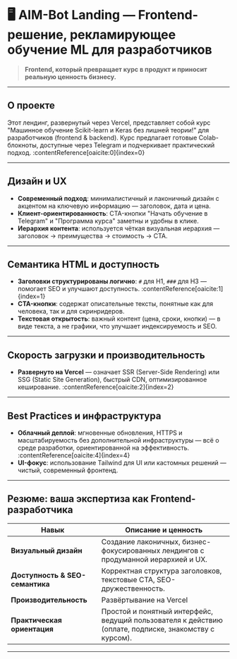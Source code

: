 # 🖥 AIM-Bot Landing — Frontend-решение, рекламирующее обучение ML для разработчиков

> **Frontend, который превращает курс в продукт и приносит реальную ценность бизнесу.**

---

##  О проекте

Этот лендинг, развернутый через Vercel, представляет собой курс "Машинное обучение Scikit-learn и Keras без лишней теории!" для разработчиков (frontend & backend). Курс предлагает готовые Colab-блокноты, доступные через Telegram и подчеркивает практический подход. :contentReference[oaicite:0]{index=0}

---

##  Дизайн и UX

- **Современный подход**: минималистичный и лаконичный дизайн с акцентом на ключевую информацию — заголовок, дата и цена.  
- **Клиент-ориентированность**: CTA-кнопки "Начать обучение в Telegram" и "Программа курса" заметны и удобны в клике.  
- **Иерархия контента**: используется чёткая визуальная иерархия — заголовок → преимущества → стоимость → CTA.

---

##  Семантика HTML и доступность

- **Заголовки структурированы логично**: `#` для H1, `###` для H3 — помогает SEO и улучшают доступность. :contentReference[oaicite:1]{index=1}
- **CTA-кнопки**: содержат описательные тексты, понятные как для человека, так и для скринридеров.  
- **Текстовая открытость**: важный контент (цена, сроки, кнопки) — в виде текста, а не графики, что улучшает индексируемость и SEO.

---

##  Скорость загрузки и производительность

- **Развернуто на Vercel** — означает SSR (Server-Side Rendering) или SSG (Static Site Generation), быстрый CDN, оптимизированное кеширование. :contentReference[oaicite:2]{index=2}  

---

##  Best Practices и инфраструктура

- **Облачный деплой**: мгновенные обновления, HTTPS и масштабируемость без дополнительной инфраструктуры — всё о среде разработки, ориентированной на эффективность. :contentReference[oaicite:4]{index=4}  
- **UI-фокус**: использование Tailwind для UI или кастомных решений — чистый, современный фронтенд.

---

##  Резюме: ваша экспертиза как Frontend-разработчика

| Навык | Описание и ценность |
|-------|----------------------|
| **Визуальный дизайн** | Создание лаконичных, бизнес-фокусированных лендингов с продуманной иерархией и UX. |
| **Доступность & SEO-семантика** | Корректная структура заголовков, текстовые CTA, SEO-дружественность. |
| **Производительность** | Развёртывание на Vercel |
| **Практическая ориентация** | Простой и понятный интерфейс, ведущий пользователя к действию (оплате, подписке, знакомству с курсом). |

---

